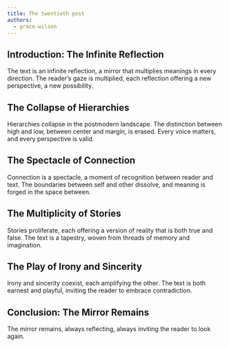 ```yaml
---
title: The twentieth post
authors:
  - grace-wilson
---
```


## Introduction: The Infinite Reflection

The text is an infinite reflection, a mirror that multiplies meanings in every direction. The
reader’s gaze is multiplied, each reflection offering a new perspective, a new possibility.

## The Collapse of Hierarchies

Hierarchies collapse in the postmodern landscape. The distinction between high and low, between
center and margin, is erased. Every voice matters, and every perspective is valid.

## The Spectacle of Connection

Connection is a spectacle, a moment of recognition between reader and text. The boundaries between
self and other dissolve, and meaning is forged in the space between.

## The Multiplicity of Stories

Stories proliferate, each offering a version of reality that is both true and false. The text is a
tapestry, woven from threads of memory and imagination.

## The Play of Irony and Sincerity

Irony and sincerity coexist, each amplifying the other. The text is both earnest and playful,
inviting the reader to embrace contradiction.

## Conclusion: The Mirror Remains

The mirror remains, always reflecting, always inviting the reader to look again.
